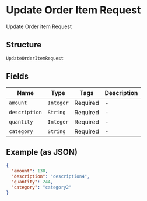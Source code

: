 
# Update Order Item Request

Update Order item Request

## Structure

`UpdateOrderItemRequest`

## Fields

| Name | Type | Tags | Description |
|  --- | --- | --- | --- |
| `amount` | `Integer` | Required | - |
| `description` | `String` | Required | - |
| `quantity` | `Integer` | Required | - |
| `category` | `String` | Required | - |

## Example (as JSON)

```json
{
  "amount": 130,
  "description": "description4",
  "quantity": 244,
  "category": "category2"
}
```

